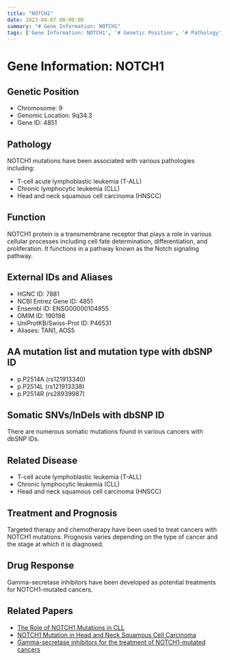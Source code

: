```yaml
---
title: "NOTCH1"
date: 2023-04-07 00:00:00
summary: "# Gene Information: NOTCH1"
tags: ['Gene Information: NOTCH1', '# Genetic Position', '# Pathology', '# Function', '# External IDs and Aliases', '# AA mutation list and mutation type with dbSNP ID', '# Somatic SNVs/InDels with dbSNP ID', '# Related Disease', '# Treatment and Prognosis', '# Drug Response', '# Related Papers']
---
```


# Gene Information: NOTCH1

## Genetic Position
- Chromosome: 9
- Genomic Location: 9q34.3
- Gene ID: 4851

## Pathology
NOTCH1 mutations have been associated with various pathologies including:
- T-cell acute lymphoblastic leukemia (T-ALL)
- Chronic lymphocytic leukemia (CLL)
- Head and neck squamous cell carcinoma (HNSCC)

## Function
NOTCH1 protein is a transmembrane receptor that plays a role in various cellular processes including cell fate determination, differentiation, and proliferation. It functions in a pathway known as the Notch signaling pathway.

## External IDs and Aliases
- HGNC ID: 7881
- NCBI Entrez Gene ID: 4851
- Ensembl ID: ENSG00000104855
- OMIM ID: 190198
- UniProtKB/Swiss-Prot ID: P46531
- Aliases: TAN1, AOS5

## AA mutation list and mutation type with dbSNP ID
- p.P2514A (rs121913340)
- p.P2514L (rs121913338)
- p.P2514R (rs28939987)

## Somatic SNVs/InDels with dbSNP ID
There are numerous somatic mutations found in various cancers with dbSNP IDs. 

## Related Disease
- T-cell acute lymphoblastic leukemia (T-ALL)
- Chronic lymphocytic leukemia (CLL)
- Head and neck squamous cell carcinoma (HNSCC)

## Treatment and Prognosis
Targeted therapy and chemotherapy have been used to treat cancers with NOTCH1 mutations. Prognosis varies depending on the type of cancer and the stage at which it is diagnosed.

## Drug Response
Gamma-secretase inhibitors have been developed as potential treatments for NOTCH1-mutated cancers.

## Related Papers
- [The Role of NOTCH1 Mutations in CLL](https://doi.org/10.1155/2014/360428)
- [NOTCH1 Mutation in Head and Neck Squamous Cell Carcinoma](https://doi.org/10.1158/1078-0432.CCR-15-0185)
- [Gamma-secretase inhibitors for the treatment of NOTCH1-mutated cancers](https://doi.org/10.1038/nrd2789)